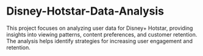 # Disney-Hotstar-Data-Analysis
This project focuses on analyzing user data for Disney+ Hotstar, providing insights into viewing patterns, content preferences, and customer retention. The analysis helps identify strategies for increasing user engagement and retention.
